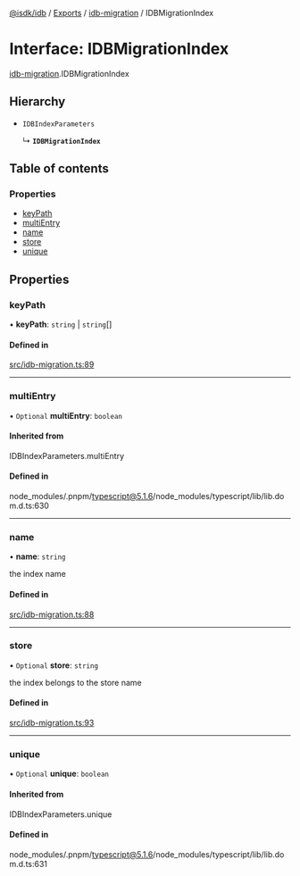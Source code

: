 [@isdk/idb](../README.md) / [Exports](../modules.md) / [idb-migration](../modules/idb_migration.md) / IDBMigrationIndex

# Interface: IDBMigrationIndex

[idb-migration](../modules/idb_migration.md).IDBMigrationIndex

## Hierarchy

- `IDBIndexParameters`

  ↳ **`IDBMigrationIndex`**

## Table of contents

### Properties

- [keyPath](idb_migration.IDBMigrationIndex.md#keypath)
- [multiEntry](idb_migration.IDBMigrationIndex.md#multientry)
- [name](idb_migration.IDBMigrationIndex.md#name)
- [store](idb_migration.IDBMigrationIndex.md#store)
- [unique](idb_migration.IDBMigrationIndex.md#unique)

## Properties

### keyPath

• **keyPath**: `string` \| `string`[]

#### Defined in

[src/idb-migration.ts:89](https://github.com/isdk/idb.js/blob/41b9e65/src/idb-migration.ts#L89)

___

### multiEntry

• `Optional` **multiEntry**: `boolean`

#### Inherited from

IDBIndexParameters.multiEntry

#### Defined in

node_modules/.pnpm/typescript@5.1.6/node_modules/typescript/lib/lib.dom.d.ts:630

___

### name

• **name**: `string`

the index name

#### Defined in

[src/idb-migration.ts:88](https://github.com/isdk/idb.js/blob/41b9e65/src/idb-migration.ts#L88)

___

### store

• `Optional` **store**: `string`

the index belongs to the store name

#### Defined in

[src/idb-migration.ts:93](https://github.com/isdk/idb.js/blob/41b9e65/src/idb-migration.ts#L93)

___

### unique

• `Optional` **unique**: `boolean`

#### Inherited from

IDBIndexParameters.unique

#### Defined in

node_modules/.pnpm/typescript@5.1.6/node_modules/typescript/lib/lib.dom.d.ts:631
